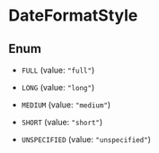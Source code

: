 
# DateFormatStyle

## Enum


* `FULL` (value: `"full"`)

* `LONG` (value: `"long"`)

* `MEDIUM` (value: `"medium"`)

* `SHORT` (value: `"short"`)

* `UNSPECIFIED` (value: `"unspecified"`)



